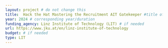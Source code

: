 ```yaml
---
layout: project # do not change this
title: 	Hack the Hat Mastering the Recruitment AIT Gatekeeper #title of the project
year: 2024 # corresponding year/duration
funding_agency: Linz Institute of Technology (LIT) # if needed
url: https://www.jku.at/en/linz-institute-of-technology
budget: # if needed
type: LIT
---
```

